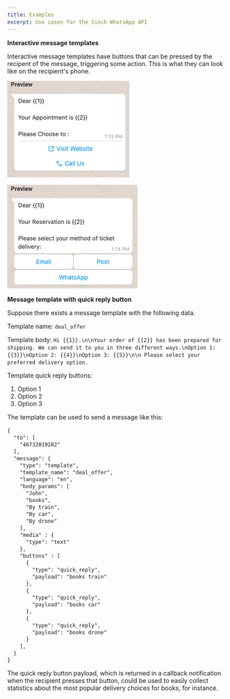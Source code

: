 ```yaml
---
title: Examples
excerpt: Use cases for the Sinch WhatsApp API
---
```

**Interactive message templates**

Interactive message templates have buttons that can be pressed by the recipent of the message, triggering some action. This is what they can look like on the recipient's phone.

![image](images\interactive-message-template-cta-buttons.png)

![image](images\interactive-message-template-quick-reply-buttons.png)

**Message template with quick reply button**

Suppose there exists a message template with the following data.

Template name: `deal_offer`

Template body: `Hi {{1}}.\n\nYour order of {{2}} has been prepared for shipping. We can send it to you in three different ways.\nOption 1: {{3}}\nOption 2: {{4}}\nOption 3: {{5}}\n\n Please select your preferred delivery option.`

Template quick reply buttons:

1.  Option 1
2.  Option 2
3.  Option 3

The template can be used to send a message like this:

```
{
  "to": [
    "46732019282"
  ],
  "message": {
    "type": "template",
    "template_name": "deal_offer",
    "language": "en",
    "body_params": [
      "John",
      "books",
      "By train",
      "By car",
      "By drone"
    ],
    "media" : {
      "type": "text"
    },
    "buttons" : [
      {
        "type": "quick_reply",
        "payload": "books train"
      },
      {
        "type": "quick_reply",
        "payload": "books car"
      },
      {
        "type": "quick_reply",
        "payload": "books drone"
      }
    ],
  }
}
```

The quick reply button payload, which is returned in a callback notification when the recipient presses that button, could be used to easily collect statistics about the most popular delivery choices for books, for instance.

